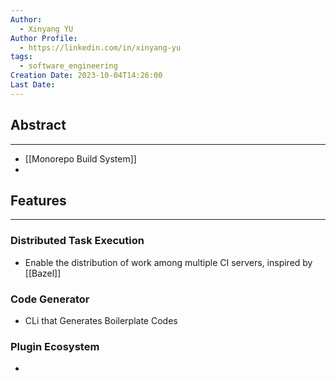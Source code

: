 ```yaml
---
Author:
  - Xinyang YU
Author Profile:
  - https://linkedin.com/in/xinyang-yu
tags:
  - software_engineering
Creation Date: 2023-10-04T14:26:00
Last Date:
---
```

## Abstract
---
- [[Monorepo Build System]]
- 

## Features
---
### Distributed Task Execution
- Enable the distribution of work among multiple CI servers, inspired by [[Bazel]]
### Code Generator
- CLi that Generates Boilerplate Codes
### Plugin Ecosystem
- 